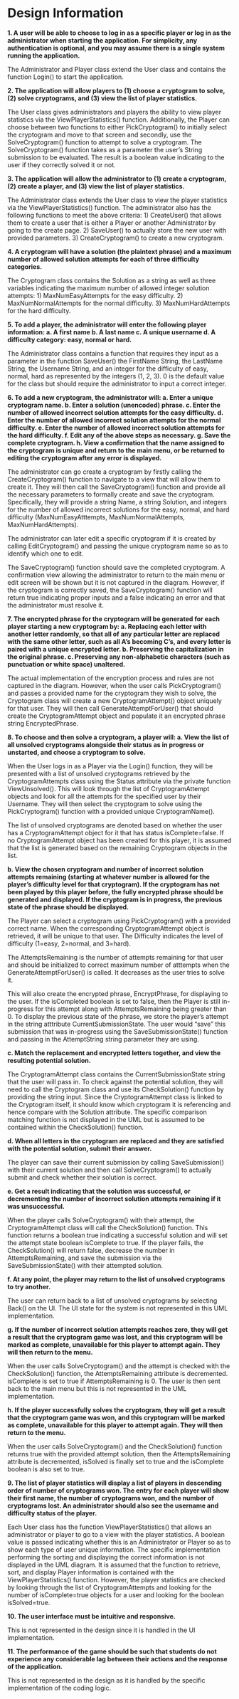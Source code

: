 # Design Information

**1. A user will be able to choose to log in as a specific player or log in as the administrator when starting the application.  For simplicity, any authentication is optional, and you may assume there is a single system running the application.**

The Administrator and Player class extend the User class and contains the function Login() to start the application.

**2. The application will allow players to (1) choose a cryptogram to solve, (2) solve cryptograms, and (3) view the list of player statistics.**

The User class gives administrators and players the ability to view player statistics via the ViewPlayerStatistics() function.  Additionally, the Player can choose between two functions to either PickCryptogram() to initially select the cryptogram and move to that screen and secondly, use the SolveCryptogram() function to attempt to solve a cryptogram.  The SolveCryptogram() function takes as a parameter the user’s String submission to be evaluated.  The result is a boolean value indicating to the user if they correctly solved it or not.

**3. The application will allow the administrator to (1) create a cryptogram, (2) create a player, and (3) view the list of player statistics.**

The Administrator class extends the User class to view the player statistics via the ViewPlayerStatistics() function.  The administrator also has the following functions to meet the above criteria: 1) CreateUser() that allows them to create a user that is either a Player or another Administrator by going to the create page. 2) SaveUser() to actually store the new user with provided parameters.  3) CreateCryptogram() to create a new cryptogram.

**4. A cryptogram will have a solution (the plaintext phrase) and a maximum number of allowed solution attempts for each of three difficulty categories.**  

The Cryptogram class contains the Solution as a string as well as three variables indicating the maximum number of allowed integer solution attempts: 1) MaxNumEasyAttempts for the easy difficulty. 2) MaxNumNormalAttempts for the normal difficulty. 3) MaxNumHardAttempts for the hard difficulty.

**5. To add a player, the administrator will enter the following player information:
a. A first name
b. A last name
c. A unique username
d. A difficulty category: easy, normal or hard.**

The Administrator class contains a function that requires they input as a parameter in the function SaveUser() the FirstName String, the LastName String, the Username String, and an integer for the difficulty of easy, normal, hard as represented by the integers (1, 2, 3).  0 is the default value for the class but should require the administrator to input a correct integer.

**6. To add a new cryptogram, the administrator will:
a. Enter a unique cryptogram name.
b. Enter a solution (unencoded) phrase.
c. Enter the number of allowed incorrect solution attempts for the easy difficulty.
d. Enter the number of allowed incorrect solution attempts for the normal difficulty.
e. Enter the number of allowed incorrect solution attempts for the hard difficulty.
f. Edit any of the above steps as necessary.
g. Save the complete cryptogram.
h. View a confirmation that the name assigned to the cryptogram is unique and return to the main menu, or be returned to editing the cryptogram after any error is displayed.**

The administrator can go create a cryptogram by firstly calling the CreateCryptogram() function to navigate to a view that will allow them to create it.  They will then call the SaveCryptogram() function and provide all the necessary parameters to formally create and save the cryptogram.  Specifically, they will provide a string Name, a string Solution, and integers for the number of allowed incorrect solutions for the easy, normal, and hard difficulty (MaxNumEasyAtttempts, MaxNumNormalAttempts, MaxNumHardAttempts).

The administrator can later edit a specific cryptogram if it is created by calling EditCryptogram() and passing the unique cryptogram name so as to identify which one to edit.

The SaveCryptogram() function should save the completed cryptogram.  A confirmation view allowing the administrator to return to the main menu or edit screen will be shown but it is not captured in the diagram. However, if the cryptogram is correctly saved, the SaveCryptogram() function will return true indicating proper inputs and a false indicating an error and that the administrator must resolve it.

**7. The encrypted phrase for the cryptogram will be generated for each player starting a new cryptogram by:
a. Replacing each letter with another letter randomly, so that all of any particular letter are replaced with the same other letter, such as all A’s becoming C’s, and every letter is paired with a unique encrypted letter.
b. Preserving the capitalization in the original phrase.
c. Preserving any non-alphabetic characters (such as punctuation or white space) unaltered.**

The actual implementation of the encryption process and rules are not captured in the diagram.  However, when the user calls PickCryptogram() and passes a provided name for the cryptogram they wish to solve, the Cryptogram class will create a new CryptogramAttempt() object uniquely for that user.  They will then call GenerateAttemptForUser() that should create the CryptogramAttempt object and populate it an encrypted phrase string EncryptedPhrase.

**8. To choose and then solve a cryptogram, a player will:
a. View the list of all unsolved cryptograms alongside their status as in progress or unstarted, and choose a cryptogram to solve.**

When the User logs in as a Player via the Login() function, they will be presented with a list of unsolved cryptograms retrieved by the CryptogramAttempts class using the Status attribute via the private function ViewUnsolved().  This will look through the list of CryptogramAttempt objects and look for all the attempts for the specified user by their Username.  They will then select the cryptogram to solve using the PickCryptogram() function with a provided unique CryptogramName().

The list of unsolved cryptograms are denoted based on whether the user has a CryptogramAttempt object for it that has status isComplete=false.  If no CryptogramAttempt object has been created for this player, it is assumed that the list is generated based on the remaining Cryptogram objects in the list.

**b. View the chosen cryptogram and number of incorrect solution attempts remaining (starting at whatever number is allowed for the player’s difficulty level for that cryptogram).  If the cryptogram has not been played by this player before, the fully encrypted phrase should be generated and displayed.  If the cryptogram is in progress, the previous state of the phrase should be displayed.**

The Player can select a cryptogram using PickCryptogram() with a provided correct name.  When the corresponding CryptogramAttempt object is retrieved, it will be unique to that user.  The Difficulty indicates the level of difficulty (1=easy, 2=normal, and 3=hard).  

The AttemptsRemaining is the number of attempts remaining for that user and should be initialized to correct maximum number of atttempts when the GenerateAttemptForUser() is called.  It decreases as the user tries to solve it. 

This will also create the encrypted phrase, EncryptPhrase, for displaying to the user.  If the isCompleted boolean is set to false, then the Player is still in-progress for this attempt along with AttemptsRemaining being greater than 0.  To display the previous state of the phrase, we store the player’s attempt in the string atttribute CurrentSubmissionState.  The user would “save” this submission that was in-progress using the SaveSubmissionState() function and passing in the AttemptString string parameter they are using.

**c. Match the replacement and encrypted letters together, and view the resulting potential solution.**

The CryptogramAttempt class contains the CurrentSubmissionState string that the user will pass in.  To check against the potential solution, they will need to call the Cryptogram class and use its CheckSolution() function by providing the string input.  Since the CryptogramAttempt class is linked to the Cryptogram itself, it should know which cryptogram it is referencing and hence compare with the Solution attribute.  The specific comparison matching function is not displayed in the UML but is assumed to be contained within the CheckSolution() function.

**d. When all letters in the cryptogram are replaced and they are satisfied with the potential solution, submit their answer.**

The player can save their current submission by calling SaveSubmission() with their current solution and then call SolveCryptogram() to actually submit and check whether their solution is correct.  

**e. Get a result indicating that the solution was successful, or decrementing the number of incorrect solution attempts remaining if it was unsuccessful.**

When the player calls SolveCryptogram() with their attempt, the CryptogramAttempt class will call the CheckSolution() function.  This function returns a boolean true indicating a successful solution and will set the attempt state boolean isComplete to true.  If the player fails, the CheckSolution() will return false, decrease the number in AttemptsRemaining, and save the submission via the SaveSubmissionState() with their attempted solution.

**f. At any point, the player may return to the list of unsolved cryptograms to try another.**

The user can return back to a list of unsolved cryptograms by selecting Back() on the UI.  The UI state for the system is not represented in this UML implementation.

**g. If the number of incorrect solution attempts reaches zero, they will get a result that the cryptogram game was lost, and this cryptogram will be marked as complete, unavailable for this player to attempt again. They will then return to the menu.**

When the user calls SolveCryptogram() and the attempt is checked with the CheckSolution() function, the AttemptsRemaining attribute is decremented.  isComplete is set to true if AttemptsRemaining is 0.  The user is then sent back to the main menu but this is not represented in the UML implementation.

**h. If the player successfully solves the cryptogram, they will get a result that the cryptogram game was won, and this cryptogram will be marked as complete, unavailable for this player to attempt again.  They will then return to the menu.**

When the user calls SolveCryptogram() and the CheckSolution() function returns true with the provided attempt solution, then the AttemptsRemaining attribute is decremented, isSolved is finally set to true and the isComplete boolean is also set to true.

**9. The list of player statistics will display a list of players in descending order of number of cryptograms won.  The entry for each player will show their first name, the number of cryptograms won, and the number of cryptograms lost.  An administrator should also see the username and difficulty status of the player.**

Each User class has the function ViewPlayerStatistics() that allows an administrator or player to go to a view with the player statistics.  A boolean value is passed indicating whether this is an Administrator or Player so as to show each type of user unique information.  The specific implementation performing the sorting and displaying the correct information is not displayed in the UML diagram.  It is assumed that the function to retrieve, sort, and display Player information is contained with the ViewPlayerStatistics() function.  However, the player statistics are checked by looking through the list of CryptogramAttempts and looking for the number of isComplete=true objects for a user and looking for the boolean isSolved=true. 

**10. The user interface must be intuitive and responsive.**

This is not represented in the design since it is handled in the UI implementation.

**11. The performance of the game should be such that students do not experience any considerable lag between their actions and the response of the application.**

This is not represented in the design as it is handled by the specific implementation of the coding logic.
